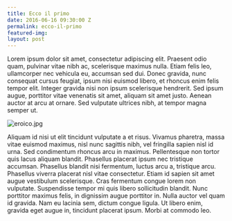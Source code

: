 ```yaml
---
title: Ecco il primo
date: 2016-06-16 09:30:00 Z
permalink: ecco-il-primo
featured-img: 
layout: post
---
```


Lorem ipsum dolor sit amet, consectetur adipiscing elit. Praesent odio quam, pulvinar vitae nibh ac, scelerisque maximus nulla. Etiam felis leo, ullamcorper nec vehicula eu, accumsan sed dui. Donec gravida, nunc consequat cursus feugiat, ipsum nisi euismod libero, et rhoncus enim felis tempor elit. Integer gravida nisi non ipsum scelerisque hendrerit. Sed ipsum augue, porttitor vitae venenatis sit amet, aliquam sit amet justo. Aenean auctor at arcu at ornare. Sed vulputate ultrices nibh, at tempor magna semper ut.

![eroico.jpg](/uploads/eroico.jpg)

Aliquam id nisi ut elit tincidunt vulputate a et risus. Vivamus pharetra, massa vitae euismod maximus, nisl nunc sagittis nibh, vel fringilla sapien nisl id urna. Sed condimentum rhoncus arcu in maximus. Pellentesque non tortor quis lacus aliquam blandit. Phasellus placerat ipsum nec tristique accumsan. Phasellus blandit nisi fermentum, luctus arcu a, tristique arcu. Phasellus viverra placerat nisl vitae consectetur. Etiam id sapien sit amet augue vestibulum scelerisque. Cras fermentum congue lorem non vulputate. Suspendisse tempor mi quis libero sollicitudin blandit. Nunc porttitor maximus felis, in dignissim augue porttitor in. Nulla auctor vel quam id gravida. Nam eu lacinia sem, dictum congue ligula. Ut libero enim, gravida eget augue in, tincidunt placerat ipsum. Morbi at commodo leo.
